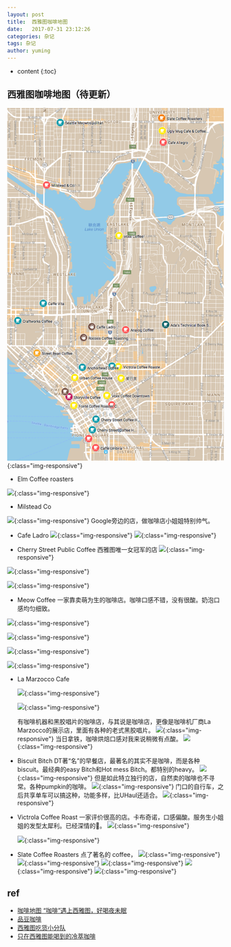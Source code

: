 ```yaml
---
layout: post
title:  西雅图咖啡地图
date:   2017-07-31 23:12:26
categories: 杂记
tags: 杂记
author: yuming
---
```


* content
{:toc}


## 西雅图咖啡地图（待更新）


![](/assets/images/coffee_map/coffee_map_v1.1.png){:class="img-responsive"}


+ Elm Coffee roasters

![](/assets/images/coffee_map/elm_coffee_roasters.jpeg){:class="img-responsive"}

+ Milstead Co

![](/assets/images/coffee_map/milstead_co.jpeg){:class="img-responsive"}
Google旁边的店，做咖啡店小姐姐特别帅气。



+ Cafe Ladro
![](/assets/images/coffee_map/cafe_Ladro.jpg){:class="img-responsive"}
![](/assets/images/coffee_map/cafe_Ladro1.jpg){:class="img-responsive"}



+ Cherry Street Public Coffee
西雅图唯一女冠军的店
![](/assets/images/coffee_map/cherry_street_public_coffee.jpg){:class="img-responsive"}

![](/assets/images/coffee_map/cherry_street_public_coffee_1.jpg){:class="img-responsive"}

![](/assets/images/coffee_map/cherry_street_public_coffee_2.jpg){:class="img-responsive"}

+ Meow Coffee
一家靠卖萌为生的咖啡店。咖啡口感不错，没有很酸。奶泡口感均匀细致。

![](/assets/images/coffee_map/Meow_coffee.jpg){:class="img-responsive"}

![](/assets/images/coffee_map/Meow_Coffee1.jpg){:class="img-responsive"}

![](/assets/images/coffee_map/Meow_coffee2.jpg){:class="img-responsive"}

![](/assets/images/coffee_map/Meow_coffee3.jpg){:class="img-responsive"}

+ La Marzocco Cafe

  ![](/assets/images/coffee_map/la_marzocco1.jpeg){:class="img-responsive"}

  ![](/assets/images/coffee_map/la_marzocco2.jpeg){:class="img-responsive"}


  有咖啡机器和黑胶唱片的咖啡店，与其说是咖啡店，更像是咖啡机厂商La Marzocco的展示店，里面有各种的老式黑胶唱片。
  ![](/assets/images/coffee_map/la_marzocco3.jpeg){:class="img-responsive"}
  当日拿铁，咖啡烘焙口感对我来说稍微有点酸。
  ![](/assets/images/coffee_map/la_marzocco.jpeg){:class="img-responsive"}

+ Biscuit Bitch
  DT著“名”的早餐店，最著名的其实不是咖啡，而是各种biscuit。最经典的easy Bitch和Hot mess Bitch。都特别的heavy。
  ![](/assets/images/coffee_map/bitch_biscuit1.jpeg){:class="img-responsive"}
  但是如此特立独行的店，自然卖的咖啡也不寻常。各种pumpkin的咖啡。
  ![](/assets/images/coffee_map/bitch_biscuit.jpeg){:class="img-responsive"}
  门口的自行车，之后共享单车可以搞这种，功能多样，比UHaul还适合。
  ![](/assets/images/coffee_map/bitch_biscuit2.jpeg){:class="img-responsive"}

+ Victrola Coffee Roast
  一家评价很高的店。卡布奇诺，口感偏酸。服务生小姐姐的发型太犀利。已经深情的🐶。
  ![](/assets/images/coffee_map/victrola_coffee.png){:class="img-responsive"}

  ![](/assets/images/coffee_map/victrola_coffee1.png){:class="img-responsive"}


+ Slate Coffee Roasters
  点了著名的 coffee，
   ![](/assets/images/coffee_map/slate_coffee_roasters_1.png){:class="img-responsive"}
   ![](/assets/images/coffee_map/slate_coffee_roasters_2.png){:class="img-responsive"}
   ![](/assets/images/coffee_map/slate_coffee_roasters_3.png){:class="img-responsive"}
   ![](/assets/images/coffee_map/slate_coffee_roasters_4.png){:class="img-responsive"}
   ![](/assets/images/coffee_map/slate_coffee_roasters_5.png){:class="img-responsive"}

## ref
- [咖啡地图 “咖啡”遇上西雅图，好喝夜未眠](https://zhuanlan.zhihu.com/p/27704877)
- [品豆咖啡](https://www.zhihu.com/question/35843431/answer/64699603)
- [西雅图吃货小分队](https://mp.weixin.qq.com/s?__biz=MzIyODE0OTIyOQ==&mid=2655551406&idx=1&sn=9d13a016ede721706761441c98f0396b&chksm=f3ea8d2cc49d043adabbf431c4e1ca172db0e18d3cf737f83e064e538d220f41235c786af851&scene=0&key=f2674fde6f8d5328280a48ef5d353286b0f35be14beb6f7b3ef9ccbabff6f13d6ee0f9727f701b21e90dbe528d4c891295fd44d580696b923942181155ddcfe449ae59ab5179d59bbc9eaeabc8e318e4&ascene=0&uin=MjAzNTYyNTk4MA%3D%3D&devicetype=iMac+MacBookPro12%2C1+OSX+OSX+10.11.6+build(15G1611)&version=12020810&nettype=WIFI&fontScale=100&pass_ticket=OFWS5NzNq3Ixp1PKXULyd3bGPNmRXV%2Bv2E6e1hRa6GhTUlSAVQLiH5JuFJbBPuH3)
- [只在西雅图能喝到的冷萃咖啡](https://mp.weixin.qq.com/s?__biz=MzA4MTA4NDc2MQ==&mid=2655867920&idx=1&sn=34d2c45207d22c0aaab9fba366666463&chksm=84239c26b3541530ca70464ccbbb32330e18dba64168468246e64043a29c427ddea1eab22cc3&mpshare=1&scene=1&srcid=0826hRyMvxK8v0RShzGqsrmx&key=a9f0cd582f409b4e9d07cd1d3e063eca4b52fc3f62a991dd4a931fa8b76f007646bc8355fc256fca1c606a96fb3cc1378152180738eee25b00eba696e536e9bc0cacbb875cbbfff9b02431b31206454e&ascene=0&uin=MjAzNTYyNTk4MA%3D%3D&devicetype=iMac+MacBookPro12%2C1+OSX+OSX+10.11.6+build(15G1611)&version=12020810&nettype=WIFI&fontScale=100&pass_ticket=TG8CDOTFLLnMDAssGL%2BMPKFefjoCvjsngARAkjUY4%2B%2BibWx8IDTvNm5jmtCIZ3mb)